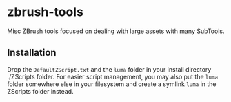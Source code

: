 # zbrush-tools
Misc ZBrush tools focused on dealing with large assets with many SubTools.

Installation
------------
Drop the `DefaultZScript.txt` and the `luma` folder in your install directory ./ZScripts folder. For easier script management, you may also put the `luma` folder somewhere else in your filesystem and create a symlink `luma` in the ZScripts folder instead.
